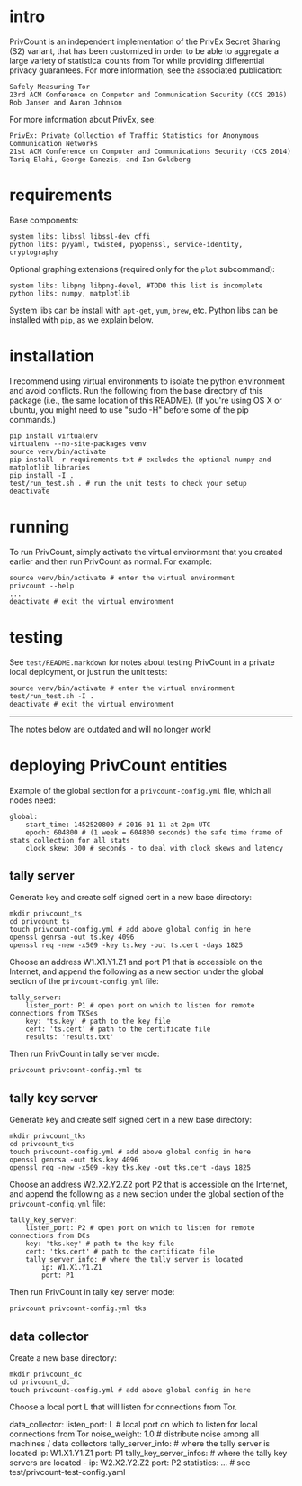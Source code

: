 # intro

PrivCount is an independent implementation of the PrivEx Secret Sharing (S2) variant, that has
been customized in order to be able to aggregate a large variety of statistical counts from Tor
while providing differential privacy guarantees. For more information, see the associated
publication:

```
Safely Measuring Tor
23rd ACM Conference on Computer and Communication Security (CCS 2016)
Rob Jansen and Aaron Johnson
```

For more information about PrivEx, see:

```
PrivEx: Private Collection of Traffic Statistics for Anonymous Communication Networks
21st ACM Conference on Computer and Communications Security (CCS 2014)
Tariq Elahi, George Danezis, and Ian Goldberg
```

# requirements

Base components:

    system libs: libssl libssl-dev cffi
    python libs: pyyaml, twisted, pyopenssl, service-identity, cryptography

Optional graphing extensions (required only for the `plot` subcommand):

    system libs: libpng libpng-devel, #TODO this list is incomplete
    python libs: numpy, matplotlib

System libs can be install with `apt-get`, `yum`, `brew`, etc. Python libs can be installed with `pip`,
as we explain below.

# installation

I recommend using virtual environments to isolate the python environment and avoid conflicts.
Run the following from the base directory of this package (i.e., the same location of this README).
(If you're using OS X or ubuntu, you might need to use "sudo -H" before some of the pip commands.)

    pip install virtualenv
    virtualenv --no-site-packages venv
    source venv/bin/activate
    pip install -r requirements.txt # excludes the optional numpy and matplotlib libraries
    pip install -I .
    test/run_test.sh . # run the unit tests to check your setup
    deactivate

# running

To run PrivCount, simply activate the virtual environment that you created earlier and then run
PrivCount as normal. For example:

    source venv/bin/activate # enter the virtual environment
    privcount --help
    ...
    deactivate # exit the virtual environment

# testing

See `test/README.markdown` for notes about testing PrivCount in a private local deployment, or just run the unit tests:

    source venv/bin/activate # enter the virtual environment
    test/run_test.sh -I .
    deactivate # exit the virtual environment

----------

The notes below are outdated and will no longer work!

# deploying PrivCount entities

Example of the global section for a `privcount-config.yml` file, which all nodes need:

    global:
        start_time: 1452520800 # 2016-01-11 at 2pm UTC
        epoch: 604800 # (1 week = 604800 seconds) the safe time frame of stats collection for all stats
        clock_skew: 300 # seconds - to deal with clock skews and latency

## tally server

Generate key and create self signed cert in a new base directory:

    mkdir privcount_ts
    cd privcount_ts
    touch privcount-config.yml # add above global config in here
    openssl genrsa -out ts.key 4096
    openssl req -new -x509 -key ts.key -out ts.cert -days 1825

Choose an address W1.X1.Y1.Z1 and port P1 that is accessible on the Internet, and append the
following as a new section under the global section of the `privcount-config.yml` file:

    tally_server:
        listen_port: P1 # open port on which to listen for remote connections from TKSes
        key: 'ts.key' # path to the key file
        cert: 'ts.cert' # path to the certificate file
        results: 'results.txt'

Then run PrivCount in tally server mode:

    privcount privcount-config.yml ts

## tally key server

Generate key and create self signed cert in a new base directory:

    mkdir privcount_tks
    cd privcount_tks
    touch privcount-config.yml # add above global config in here
    openssl genrsa -out tks.key 4096
    openssl req -new -x509 -key tks.key -out tks.cert -days 1825

Choose an address W2.X2.Y2.Z2 port P2 that is accessible on the Internet, and append the
following as a new section under the global section of the `privcount-config.yml` file:

    tally_key_server:
        listen_port: P2 # open port on which to listen for remote connections from DCs
        key: 'tks.key' # path to the key file
        cert: 'tks.cert' # path to the certificate file
        tally_server_info: # where the tally server is located
            ip: W1.X1.Y1.Z1
            port: P1

Then run PrivCount in tally key server mode:

    privcount privcount-config.yml tks

## data collector

Create a new base directory:

    mkdir privcount_dc
    cd privcount_dc
    touch privcount-config.yml # add above global config in here

Choose a local port L that will listen for connections from Tor.

data_collector:
    listen_port: L # local port on which to listen for local connections from Tor
    noise_weight: 1.0 # distribute noise among all machines / data collectors
    tally_server_info: # where the tally server is located
        ip: W1.X1.Y1.Z1
        port: P1
    tally_key_server_infos: # where the tally key servers are located
        -
            ip: W2.X2.Y2.Z2
            port: P2
    statistics: ... # see test/privcount-test-config.yaml
